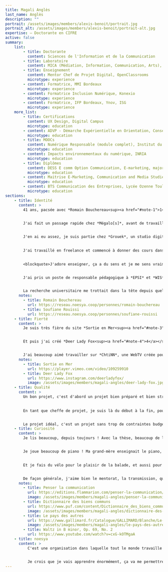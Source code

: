 ```yaml
---
title: Magali Anglès
last_name: Anglès
description: ""
portrait: /assets/images/members/alexis-benoit/portrait.jpg
portrait_alt: /assets/images/members/alexis-benoit/portrait-alt.jpg
expertise: — Doctorante en CIFRE
active: false
summary:
    list:
        - title: Doctorante
          content: Sciences de l'Information et de la Communication
        - title: Laboratoire
          content: MICA (Médiation, Information, Communication, Arts), Bordeaux Montaigne
        - title: Enseignement
          content: Mentor Chef de Projet Digital, OpenClassrooms
          microtype: experience
        - content: Formatrice, MMI Bordeaux
          microtype: experience
        - content: Formatrice Inclusion Numérique, Konexio
          microtype: experience
        - content: Formatrice, IFP Bordeaux, Ynov, ISG
          microtype: experience
    more_list:
        - title: Certifications
          content: UX Design, Digital Campus
          microtype: education
        - content: ADVP - Démarche Expérientielle en Orientation, Conseiller d'éducation et services d'orientation, Le Patio Formation
          microtype: education
        - title: MOOCs
          content: Numérique Responsable (module complet), Institut du Numérique Responsable
          microtype: education
        - content: Impacts environnementaux du numérique, INRIA
          microtype: education
        - title: Diplômes
          content: DESS E comm Option Communication, E-marketing, major de promotion, Avignon Université
          microtype: education
        - content: Maitrise E-Marketing, Communication and Media Studies, IAE Toulouse
          microtype: education
        - content: BTS Communication des Entreprises, Lycée Ozenne Toulouse
          microtype: education
sections: 
    - title: Identité
      content: >
        41 ans, pacsée avec *Romain Bouchereau<sup><a href="#note-1">1</a></sup>*, 2 enfants, à Bordeaux. J'ai fait une des premières formations universitaires dans le numérique, au début des années 2000. J'ai commencé à travailler à Paris, et à rencontrer plein d'acteurs de ce marché émergent : *Rue du Commerce*, *Pixmania*... J'ai basculé dans le monde des agences en revenant à Toulouse, chez *1001 Rêves*, comme cheffe de projet digital, avant que l'entreprise ne soit rachetée par *Publicis*. Mais après une année à vivre à Paris, je ne me sentais plus à ma place à Toulouse. J'ai rencontré Romain, qui faisait du Flash, et nous sommes remontés à Paris ensemble, moi chez *Supergazol* et lui chez *Soleil Noir*. C'étaient de belles boîtes et on sortait tout le temps, plein de concerts...
        

        J'ai fait un passage rapide chez *Mégalo[s]*, avant de travailler chez *Les Chinois*. Des jeux, du Flash, de l'entertainment, plein de belles rencontres, c'était vraiment chouette. J'ai beaucoup travaillé avec les développeurs, on m'avait dit que c'étaient des gens compliqués, mais je ne trouve pas. Ce sont plutôt les créatifs qui ne sont pas simples pour moi ! En revenant de mon congé maternité, je suis partie chez *Balistik\*Art*, une agence dédiée au luxe, comme directrice de projet. C'était le début des bloggeuses mode. J'ai plus appris là que dans toutes les entreprises précédentes, à la fois en termes de rigueur professionnelle et sur le plan relationnel. Il m'a fallu apprendre à dire non, à expliquer les choix, à tenir bon, à résister au stress, je n'avais pas vécu ça avant. Il fallait beaucoup de méthodologie, indispensable pour arriver à faire face aux clients, qui exagéraient constamment.


        J'en ai eu assez, je suis partie chez *Grouek*, un studio digital. Là, c'était différent : il y avait une vraie difficulté avec les agences. On devait gérer le double de retours, d'abord pour intégrer ce que l'agence voulait, puis quand tout était calé le client cassait tout et l'agence ne parvenait pas à cadrer. J'ai vécu la course aux prix avec notamment *Soleil Noir*, *Anonymous* ou *84 Paris*. Ça devenait le moteur principal de motivation pour l'équipe, ce qui est à la fois très intéressant pour créer une émulation avec des personnes talentueuses, et un peu vain et pénible. Je suis partie.

        
        J'ai travaillé en freelance et commencé à donner des cours dans diverses écoles, un peu par hasard, grâce à de belles rencontres. Romain et moi sommes rentrés vivre à Bordeaux. Peu après, j'ai eu un accident au genou qui m'a immobilisé pendant plusieurs mois, ça m'a fait réfléchir : je me suis rendue compte combien l'enseignement était important pour moi. 
        

        <blockquote>J'adore enseigner, ça a du sens et je me sens vraiment utile.</blockquote>


        J'ai pris un poste de responsable pédagogique à *EPSI* et *WIS*, 2 écoles privées du numérique aux Chartrons. Je ne connaissais rien à ce métier, j'ai tout appris sur le tas et mis en place tous les process, c'était super ! Je me suis ensuite chargée de la formation continue, pour accompagner les demandeurs d'emploi. J'ai vraiment aimé ça. Et j'ai déployé l'approche par compétences, revu toutes les maquettes pédagogiques, c'était passionnant !


        La recherche universitaire me trottait dans la tête depuis quelques années. C'est un peu une tradition familiale, mon père a fait quatre thèses. J'avais envie, et les choses ont mûri progressivement. En 2021, je me suis inscrite à l'école doctorale, avec *Soufiane Rouissi<sup><a href="#note-2">2</a></sup>*. Je savais que je voulais travailler sur le croisement numérique et enseignement, et les planètes se sont alignées avec le projet *Osuny* !
      notes: 
        - title: Romain Bouchereau
          url: https://reseau.noesya.coop/personnes/romain-bouchereau
        - title: Soufiane Rouissi
          url: https://reseau.noesya.coop/personnes/soufiane-rouissi
    - title: Fierté
      content: >
        Je suis très fière du site *Sortie en Mer<sup><a href="#note-3">3</a></sup>*, qui a été élu *Site de l'année* aux *FWA*. C'était super : à la fois utile et très stimulant, une expérience de noyade virtuelle pour sensibiliser à la sécurité. J'étais directrice de projet, et le projet était très complet : écriture, production vidéo, direction artistique, dev... J'ai beaucoup appris.


        Et puis j'ai créé *Deer Lady Fox<sup><a href="#note-4">4</a></sup>*, ma marque de tricotin. Romain m'a aidé sur la direction artistique, ça marchait très bien : je gagnais ma vie, j'ai eu de nombreuses  publications, par exemple dans *Milk*. Ça marchait un peu trop bien, en fait, j'ai eu l'impression d'être dépassée, donc j'ai mis en pause. Je n'ai pas dit mon dernier mot !


        J'ai beaucoup aimé travailler sur *ChtiNN*, une WebTV créée pour le lancement du film *Bienvenue chez les Ch'tis*. C'était mon premier projet dans une agence parisienne, j'ai énormément appris et je crois que c'est le projet sur lequel je me suis le plus marrée ! On est allés au carnaval de Dunkerque pour tourner des images, on a travaillé avec une actrice du film pour faire de la prise de son, la création était super, avec le directeur de création de *Supergazol*, tout était drôle et léger. On faisait ce qu'on avait envie de faire, et c'était cool.
      notes:
        - title: Sortie en Mer
          url: https://player.vimeo.com/video/109259910
        - title: Deer Lady Fox
          url: https://www.instagram.com/deerladyfox/
          image: /assets/images/members/magali-angles/deer-lady-fox.jpg
    - title: Qualité
      content: >
        Un bon projet, c'est d'abord un projet bien préparé et bien structuré. C'est un projet pensé intelligemment, c'est à dire pensé pour les personnes qui vont l'utiliser : ça doit répondre à un vrai besoin. Et un travail bien fait, c'est un travail fait ensemble. Il faut que ce soit collaboratif, et que chacun puisse apporter quelque chose. 
        
        
        En tant que cheffe de projet, je suis là du début à la fin, pour fédérer et créer du lien. J'ai envie que les gens se sentent bien et s'entendent bien. C'est une chose que je fais plutôt bien. Et si l'équipe a une forte cohésion, tout roule !


        Le projet idéal, c'est un projet sans trop de contraintes budgétaires, sur lequel on travaille en équipe, et qui sert vraiment à quelque chose. C'est un projet utile, utilisable et utilisé. Utile, parce que ça a du sens, ça répond à un besoin réel. Utilisable, parce que c'est construit de façon collaborative, en étant à l'écoute des usagers. Et utilisé, parce que c'est tellement agréable d'avoir un impact pour de vrai. Et si ça peut être joli, c'est toujours mieux.
    - title: Curiosité
      content: >
        Je lis beaucoup, depuis toujours ! Avec la thèse, beaucoup de livres sur l'Information et la Communication, évidemment. En ce moment, *Penser la communication<sup><a href="#note-5">5</a></sup>* de Dominique Wolton, et le *Dictionnaire des biens communs<sup><a href="#note-6">6</a></sup>* de Marie Cornu, Fabienne Orsi et Judith Rochfeld. Celui-là est énorme, parfait en cas d'insomnie ! Et sinon, je lis des romans, j'ai adoré *Le pays des autres<sup><a href="#note-7">7</a></sup>*, de Leïla Slimani.


        Je joue beaucoup de piano ! Ma grand-mère enseignait le piano, elle m'a transmis le goût de la musique. J'adore Chopin, notamment la valse en Si mineur<sup><a href="#note-8">8</a></sup>, un des morceaux que je joue le plus. J'en joue, et j'en écoute beaucoup ! Avant les confinements, je faisais plusieurs concerts par mois, je reprends doucement le rythme. Et aussi du karaoké !

        
        Et je fais du vélo pour le plaisir de la balade, et aussi pour la rééducation de mon genou. 


        De façon générale, j'aime bien le mentorat, la transmission, quand une personne m'enseigne des choses théoriques ou concrètes. J'apprends aussi facilement par moi-même, en lisant des livres, en regardant des vidéos ou en suivant des cours en ligne. J'ai la chance d'avoir une bonne mémoire. J'ai toujours adoré l'école, à la fin de chaque année, j'étais triste, je pleurais pendant une semaine !
      notes:
        - title: Penser la communication
          url: https://editions.flammarion.com/penser-la-communication/9782080673305
          image: /assets/images/members/magali-angles/penser-la-communication.jpeg
        - title: Dictionnaire des biens communs
          url: https://www.puf.com/content/Dictionnaire_des_biens_communs
          image: /assets/images/members/magali-angles/dictionnaire-des-biens-communs.jpeg
        - title: Le pays des autres
          url: https://www.gallimard.fr/Catalogue/GALLIMARD/Blanche/Le-pays-des-autres
          image: /assets/images/members/magali-angles/le-pays-des-autres.jpeg
        - title: Waltz in B minor, Op. 69, No. 2
          url: https://www.youtube.com/watch?v=cxG-kOTMgaA
    - title: noesya
      content: >
          C'est une organisation dans laquelle tout le monde travaille ensemble ! Même s'il y a des désaccords, c'est pour faire avancer les projets, c'est très appréciable. On se dit les choses franchement et on avance. C'est transparent, tout le monde est au courant de tout. C'est lié à la SCOP, je crois.


          Je crois que je vais apprendre énormément, ça va me permettre de m'élever intellectuellement et humainement. La construction d'un commun, c'est un très beau projet. Je suis très heureuse de participer à tout ça, à vrai dire ça faisait des années que je n'avais pas été aussi heureuse professionnellement !
---
```

